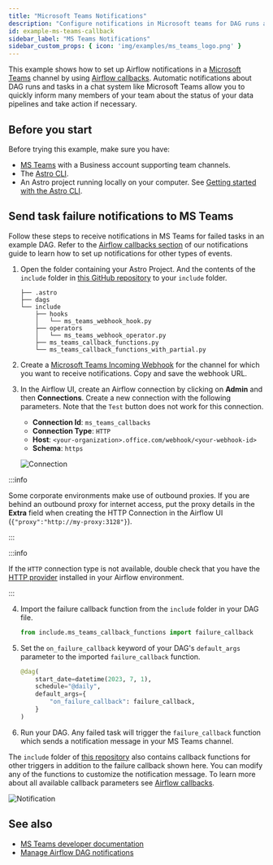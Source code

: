 ```yaml
---
title: "Microsoft Teams Notifications"
description: "Configure notifications in Microsoft teams for DAG runs and tasks using Airflow callbacks."
id: example-ms-teams-callback
sidebar_label: "MS Teams Notifications"
sidebar_custom_props: { icon: 'img/examples/ms_teams_logo.png' }
---
```


This example shows how to set up Airflow notifications in a [Microsoft Teams](https://www.microsoft.com/en-us/microsoft-teams/group-chat-software) channel by using [Airflow callbacks](error-notifications-in-airflow.md#airflow-callbacks). Automatic notifications about DAG runs and tasks in a chat system like Microsoft Teams allow you to quickly inform many members of your team about the status of your data pipelines and take action if necessary.

## Before you start

Before trying this example, make sure you have:

- [MS Teams](https://www.microsoft.com/en-us/microsoft-teams/log-in) with a Business account supporting team channels.
- The [Astro CLI](https://docs.astronomer.io/astro/cli/install-cli).
- An Astro project running locally on your computer. See [Getting started with the Astro CLI](https://docs.astronomer.io/astro/cli/get-started-cli).

## Send task failure notifications to MS Teams

Follow these steps to receive notifications in MS Teams for failed tasks in an example DAG. Refer to the [Airflow callbacks section](error-notifications-in-airflow.md#airflow-callbacks) of our notifications guide to learn how to set up notifications for other types of events.

1. Open the folder containing your Astro Project. And the contents of the `include` folder in [this GitHub repository](https://github.com/astronomer/cs-tutorial-msteams-callbacks/tree/main/include) to your `include` folder.

    ```text
    ├── .astro
    ├── dags
    └── include
        ├── hooks
        │   └── ms_teams_webhook_hook.py
        ├── operators
        │   └── ms_teams_webhook_operator.py
        ├── ms_teams_callback_functions.py
        └── ms_teams_callback_functions_with_partial.py
    ```

2. Create a [Microsoft Teams Incoming Webhook](https://learn.microsoft.com/en-us/microsoftteams/platform/webhooks-and-connectors/how-to/add-incoming-webhook?tabs=dotnet#create-incoming-webhooks-1) for the channel for which you want to receive notifications. Copy and save the webhook URL.

3. In the Airflow UI, create an Airflow connection by clicking on **Admin** and then **Connections**. Create a new connection with the following parameters. Note that the `Test` button does not work for this connection.

    - **Connection Id**: `ms_teams_callbacks`
    - **Connection Type**: `HTTP`
    - **Host**: `<your-organization>.office.com/webhook/<your-webhook-id>`
    - **Schema**: `https`

    ![Connection](/img/examples/example-ms-teams-callback-connection.png)

:::info

Some corporate environments make use of outbound proxies. If you are behind an outbound proxy for internet access, put the proxy details in the **Extra** field when creating the HTTP Connection in the Airflow UI (`{"proxy":"http://my-proxy:3128"}`). 

:::

:::info

If the `HTTP` connection type is not available, double check that you have the [HTTP provider](https://registry.astronomer.io/providers/apache-airflow-providers-http/versions/latest) installed in your Airflow environment. 

:::

4. Import the failure callback function from the `include` folder in your DAG file.

    ```python
    from include.ms_teams_callback_functions import failure_callback
    ```

5. Set the `on_failure_callback` keyword of your DAG's `default_args` parameter to the imported `failure_callback` function.

    ```python
    @dag(
        start_date=datetime(2023, 7, 1),
        schedule="@daily",
        default_args={
            "on_failure_callback": failure_callback,
        }
    )
    ```

6. Run your DAG. Any failed task will trigger the `failure_callback` function which sends a notification message in your MS Teams channel.

The `include` folder of [this repository](https://github.com/astronomer/cs-tutorial-msteams-callbacks) also contains callback functions for other triggers in addition to the failure callback shown here. You can modify any of the functions to customize the notification message. To learn more about all available callback parameters see [Airflow callbacks](error-notifications-in-airflow.md#airflow-callbacks).

![Notification](/img/examples/example-ms-teams-callback-task-fail-teams-msg.png)

## See also

- [MS Teams developer documentation](https://learn.microsoft.com/en-us/microsoftteams/platform/mstdd-landing)
- [Manage Airflow DAG notifications](error-notifications-in-airflow.md)

